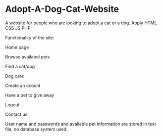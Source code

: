 # Adopt-A-Dog-Cat-Website
A website for people who are looking to adopt a cat or a dog. Apply HTML CSS JS PHP

Functionality of the site:

Home page

Browse availabel pets

Find a cat/dog

Dog care

Create an acount

Have a pet to give away

Logout

Contact us


User name and passwords and avaliable pet information are stored in text file, no database system used.

